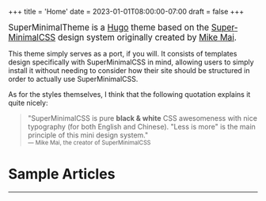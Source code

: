 +++
title = 'Home'
date = 2023-01-01T08:00:00-07:00
draft = false
+++

<big>SuperMinimalTheme is a [Hugo](https://gohugo.io/) theme based on the [Super­Minimal­CSS](https://codepen.io/mikemai2awesome/pen/KKvMZVz/) design system originally created by [Mike Mai](https://mikemai.net/).</big>

This theme simply serves as a port, if you will. It consists of templates design specifically with SuperMinimalCSS in mind, allowing users to simply install it without needing to consider how their site should be structured in order to actually use SuperMinimalCSS.

As for the styles themselves, I think that the following quotation explains it quite nicely:
> "Super­Minimal­CSS is pure **black & white** CSS awesomeness with nice typography (for both English and Chinese). "Less is more" is the main principle of this mini design system." \
<small>— Mike Mai, the creator of SuperMinimalCSS</small>

# Sample Articles
-----

